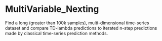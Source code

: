 # MultiVariable_Nexting
Find a long (greater than 100k samples), multi-dimensional time-series dataset and compare TD-lambda predictions to iterated n-step predictions made by classical time-series prediction methods.